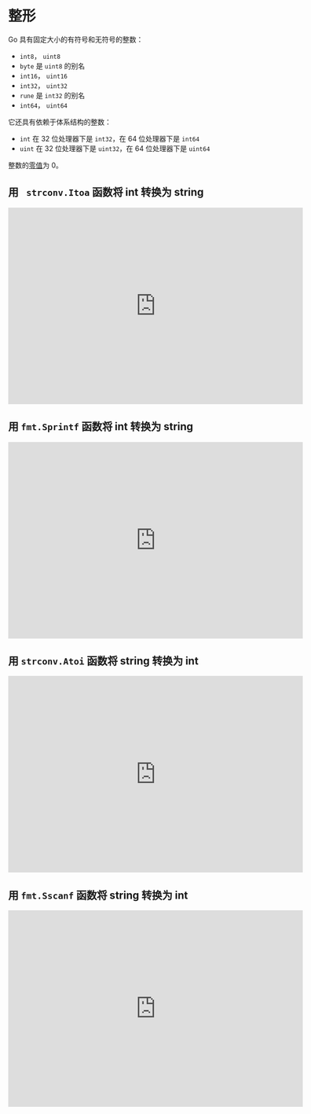# 整形

Go 具有固定大小的有符号和无符号的整数：

* `int8`， `uint8`
* `byte` 是 `uint8` 的别名 
* `int16`， `uint16`
* `int32`， `uint32`
* `rune` 是 `int32` 的别名
* `int64`， `uint64`

它还具有依赖于体系结构的整数：

* `int` 在 32 位处理器下是 `int32`，在 64 位处理器下是 `int64` 
* `uint` 在 32 位处理器下是 `uint32`，在 64 位处理器下是 `uint64`

整数的[零值](zero-values.md)为 0。

## 用 ` strconv.Itoa` 函数将 int 转换为 string
<iframe src='https://glot.io/snippets/fapbqfjz1h/embed' frameborder='0' scrolling='no' sandbox='allow-forms allow-pointer-lock allow-popups allow-same-origin allow-scripts' width='600' height='400'></iframe>

## 用 `fmt.Sprintf` 函数将 int 转换为 string
<iframe src='https://glot.io/snippets/fapbqgv98f/embed' frameborder='0' scrolling='no' sandbox='allow-forms allow-pointer-lock allow-popups allow-same-origin allow-scripts' width='600' height='400'></iframe>

## 用 `strconv.Atoi` 函数将 string 转换为 int 
<iframe src='https://glot.io/snippets/fapbqhys3m/embed' frameborder='0' scrolling='no' sandbox='allow-forms allow-pointer-lock allow-popups allow-same-origin allow-scripts' width='600' height='400'></iframe>

## 用 `fmt.Sscanf` 函数将 string 转换为 int
<iframe src='https://glot.io/snippets/fapbqixpvy/embed' frameborder='0' scrolling='no' sandbox='allow-forms allow-pointer-lock allow-popups allow-same-origin allow-scripts' width='600' height='400'></iframe>
